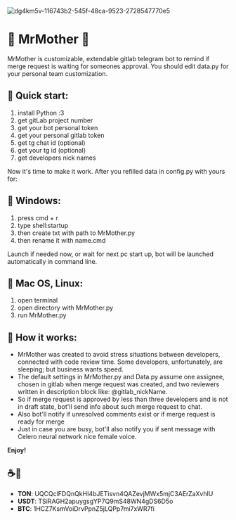 
![dg4km5v-116743b2-545f-48ca-9523-2728547770e5](https://github.com/fresh-Blood/MrMother/assets/88098218/e1378aa4-e142-4478-992f-5e859dc71a64)

# 🤖 MrMother 👧

MrMother is customizable, extendable gitlab telegram bot to remind if merge request is waiting for someones approval. 
You should edit data.py for your personal team customization.

## 💜 Quick start:
1) install Python :З
2) get gitLab project number 
3) get your bot personal token 
4) get your personal gitlab token 
5) get tg chat id (optional)
6) get your tg id (optional)
7) get developers nick names

Now it's time to make it work. After you refilled data in config.py with yours for:

## 💜 Windows: 
1) press cmd + r
2) type shell:startup
3) then create txt with path to MrMother.py
4) then rename it with name.cmd

Launch if needed now, or wait for next pc start up, bot will be launched automatically in command line.

## 💜 Mac OS, Linux: 
1) open terminal
2) open directory with MrMother.py
3) run MrMother.py 

## 💜 How it works: 
- MrMother was created to avoid stress situations between developers, connected with code review time. Some developers, unfortunately, are sleeping; but business wants speed.
- The default settings in MrMother.py and Data.py assume one assignee, chosen in gitlab when merge request was created, and two reviewers written in description block like: @gitlab_nickName.
- So if merge request is approved by less than three developers and is not in draft state, bot'll send info about such merge request to chat. 
- Also bot'll notify if unresolved comments exist or if merge request is ready for merge 
- Just in case you are busy, bot'll also notify you if sent message with Celero neural network nice female voice.

**Enjoy!**

## ☕️🙈
- **TON**: UQCQclFDQnQkHI4bJETisvn4QAZevjMWx5mjC3AErZaXvhlU
- **USDT**: TSiRAGH2apuygsgYP7Q9mS48WN4gDS6D5o
- **BTC**: 1HCZ7KsmVoiDrvPpnZ5jLQPp7mi7xWR7fi
